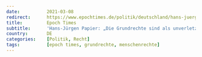 ```yaml
---
date:          2021-03-08
redirect:      https://www.epochtimes.de/politik/deutschland/hans-juergen-papier-die-grundrechte-sind-als-unverletzliche-und-unveraeusserliche-menschenrechte-des-einzelnen-verbuergt-a3465351.html
title:         Epoch Times
subtitle:      'Hans-Jürgen Papier: „Die Grundrechte sind als unverletzliche und unveräußerliche Menschenrechte des Einzelnen verbürgt“'
country:       DE
categories:    [Politik, Recht]
tags:          [epoch times, grundrechte, menschenrechte]
---
```

